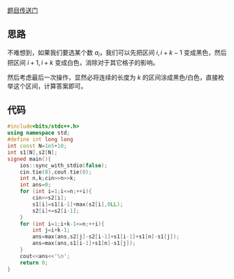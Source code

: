 [题目传送门](https://www.luogu.com.cn/problem/AT2264)
## 思路
不难想到，如果我们要选某个数 $a_i$，我们可以先把区间 $i,i+k-1$ 变成黑色，然后把区间 $i+1,i+k$ 变成白色，消除对于其它格子的影响。

然后考虑最后一次操作，显然必将连续的长度为 $k$ 的区间涂成黑色/白色，直接枚举这个区间，计算答案即可。
## 代码
```cpp
#include<bits/stdc++.h>
using namespace std;
#define int long long
int const N=1e5+10;
int s1[N],s2[N];
signed main(){
    ios::sync_with_stdio(false);
    cin.tie(0),cout.tie(0);
    int n,k;cin>>n>>k;
    int ans=0;
    for (int i=1;i<=n;++i){
        cin>>s2[i];
        s1[i]=s1[i-1]+max(s2[i],0LL); 
        s2[i]+=s2[i-1];
    }
    for (int i=1;i+k-1<=n;++i){
        int j=i+k-1;
        ans=max(ans,s2[j]-s2[i-1]+s1[i-1]+s1[n]-s1[j]);
        ans=max(ans,s1[i-1]+s1[n]-s1[j]);
    }
    cout<<ans<<'\n';
    return 0;
}
```
